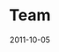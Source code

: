 ---
layout: music 
title: "Team"
series: "Everyday Friends"
date: 2011-10-05 
description: "Chuck Mingo talks about how great friendships mirror great teams."
audio: "http://www.crossroads.net/players/media/hq/everydayfriends_04.mp3"
audio-duration: "36:01"
src: "http://www.crossroads.net/players/media/series/EverydayFriends_190x110.jpg"
---